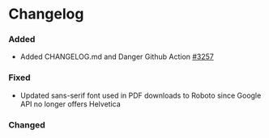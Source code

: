 # Changelog

### Added

- Added CHANGELOG.md and Danger Github Action [#3257](https://github.com/DMPRoadmap/roadmap/issues/3257)

### Fixed

- Updated sans-serif font used in PDF downloads to Roboto since Google API no longer offers Helvetica

### Changed
